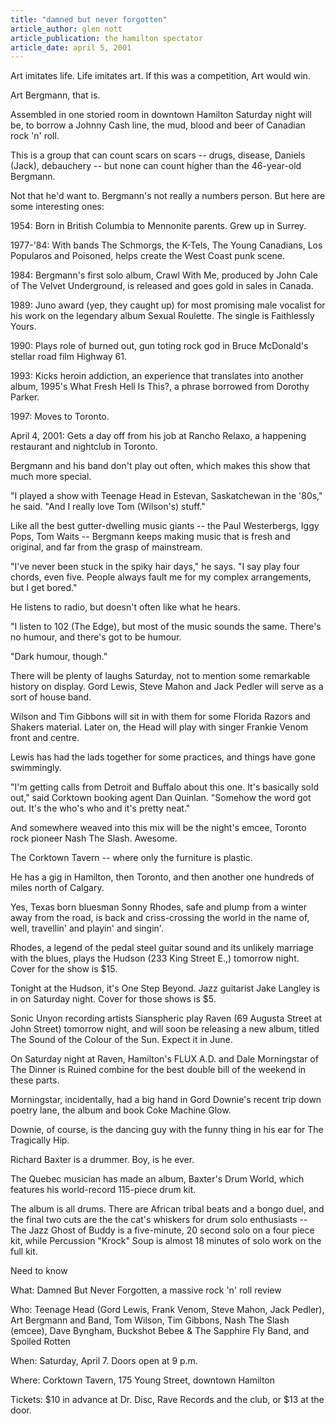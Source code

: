 ```yaml
---
title: "damned but never forgotten"
article_author: glen nott
article_publication: the hamilton spectator
article_date: april 5, 2001
---
```

Art imitates life. Life imitates art. If this was a competition, Art would win.  
  
Art Bergmann, that is.  
  
Assembled in one storied room in downtown Hamilton Saturday night will be, to borrow a Johnny Cash line, the mud, blood and beer of Canadian rock 'n' roll.  
  
This is a group that can count scars on scars -- drugs, disease, Daniels (Jack), debauchery -- but none can count higher than the 46-year-old Bergmann.  
  
Not that he'd want to. Bergmann's not really a numbers person. But here are some interesting ones:  
  
1954: Born in British Columbia to Mennonite parents. Grew up in Surrey.  
  
1977-'84: With bands The Schmorgs, the K-Tels, The Young Canadians, Los Popularos and Poisoned, helps create the West Coast punk scene.  
  
1984: Bergmann's first solo album, Crawl With Me, produced by John Cale of The Velvet Underground, is released and goes gold in sales in Canada.  
  
1989: Juno award (yep, they caught up) for most promising male vocalist for his work on the legendary album Sexual Roulette. The single is Faithlessly Yours.  
  
1990: Plays role of burned out, gun toting rock god in Bruce McDonald's stellar road film Highway 61.  
  
1993: Kicks heroin addiction, an experience that translates into another album, 1995's What Fresh Hell Is This?, a phrase borrowed from Dorothy Parker.  
  
1997: Moves to Toronto.  
  
April 4, 2001: Gets a day off from his job at Rancho Relaxo, a happening restaurant and nightclub in Toronto.  
  
Bergmann and his band don't play out often, which makes this show that much more special.  
  
"I played a show with Teenage Head in Estevan, Saskatchewan in the '80s," he said. "And I really love Tom (Wilson's) stuff."  
  
Like all the best gutter-dwelling music giants -- the Paul Westerbergs, Iggy Pops, Tom Waits -- Bergmann keeps making music that is fresh and original, and far from the grasp of mainstream.  
  
"I've never been stuck in the spiky hair days," he says. "I say play four chords, even five. People always fault me for my complex arrangements, but I get bored."  
  
He listens to radio, but doesn't often like what he hears.  
  
"I listen to 102 (The Edge), but most of the music sounds the same. There's no humour, and there's got to be humour.  
  
"Dark humour, though."  
  
There will be plenty of laughs Saturday, not to mention some remarkable history on display. Gord Lewis, Steve Mahon and Jack Pedler will serve as a sort of house band.  
  
Wilson and Tim Gibbons will sit in with them for some Florida Razors and Shakers material. Later on, the Head will play with singer Frankie Venom front and centre.  
  
Lewis has had the lads together for some practices, and things have gone swimmingly.  
  
"I'm getting calls from Detroit and Buffalo about this one. It's basically sold out," said Corktown booking agent Dan Quinlan. "Somehow the word got out. It's the who's who and it's pretty neat."  
  
And somewhere weaved into this mix will be the night's emcee, Toronto rock pioneer Nash The Slash. Awesome.  
  
The Corktown Tavern -- where only the furniture is plastic.  
  
He has a gig in Hamilton, then Toronto, and then another one hundreds of miles north of Calgary.  
  
Yes, Texas born bluesman Sonny Rhodes, safe and plump from a winter away from the road, is back and criss-crossing the world in the name of, well, travellin' and playin' and singin'.  
  
Rhodes, a legend of the pedal steel guitar sound and its unlikely marriage with the blues, plays the Hudson (233 King Street E.,) tomorrow night. Cover for the show is $15.  
  
Tonight at the Hudson, it's One Step Beyond. Jazz guitarist Jake Langley is in on Saturday night. Cover for those shows is $5.  
  
Sonic Unyon recording artists Sianspheric play Raven (69 Augusta Street at John Street) tomorrow night, and will soon be releasing a new album, titled The Sound of the Colour of the Sun. Expect it in June.  
  
On Saturday night at Raven, Hamilton's FLUX A.D. and Dale Morningstar of The Dinner is Ruined combine for the best double bill of the weekend in these parts.  
  
Morningstar, incidentally, had a big hand in Gord Downie's recent trip down poetry lane, the album and book Coke Machine Glow.  
  
Downie, of course, is the dancing guy with the funny thing in his ear for The Tragically Hip.  
  
Richard Baxter is a drummer. Boy, is he ever.  
  
The Quebec musician has made an album, Baxter's Drum World, which features his world-record 115-piece drum kit.  
  
The album is all drums. There are African tribal beats and a bongo duel, and the final two cuts are the the cat's whiskers for drum solo enthusiasts -- The Jazz Ghost of Buddy is a five-minute, 20 second solo on a four piece kit, while Percussion "Krock" Soup is almost 18 minutes of solo work on the full kit.  
  
Need to know  
  
What: Damned But Never Forgotten, a massive rock 'n' roll review  
  
Who: Teenage Head (Gord Lewis, Frank Venom, Steve Mahon, Jack Pedler), Art Bergmann and Band, Tom Wilson, Tim Gibbons, Nash The Slash (emcee), Dave Byngham, Buckshot Bebee &amp; The Sapphire Fly Band, and Spoiled Rotten  
  
When: Saturday, April 7. Doors open at 9 p.m.  
  
Where: Corktown Tavern, 175 Young Street, downtown Hamilton  
  
Tickets: $10 in advance at Dr. Disc, Rave Records and the club, or $13 at the door.  
